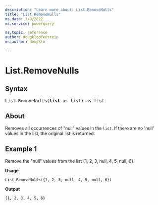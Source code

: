 ```yaml
---
description: "Learn more about: List.RemoveNulls"
title: "List.RemoveNulls"
ms.date: 3/9/2022
ms.service: powerquery

ms.topic: reference
author: dougklopfenstein
ms.author: dougklo

---
```

# List.RemoveNulls

## Syntax

<pre>
List.RemoveNulls(<b>list</b> as list) as list
</pre>
  
## About

Removes all occurrences of "null" values in the `list`. If there are no 'null' values in the list, the original list is returned.

## Example 1

Remove the "null" values from the list {1, 2, 3, null, 4, 5, null, 6}.

**Usage**

```powerquery-m
List.RemoveNulls({1, 2, 3, null, 4, 5, null, 6})
```

**Output**

`{1, 2, 3, 4, 5, 6}`
